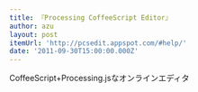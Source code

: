 ```yaml
---
title: 『Processing CoffeeScript Editor』
author: azu
layout: post
itemUrl: 'http://pcsedit.appspot.com/#help/'
date: '2011-09-30T15:00:00.000Z'
---
```

CoffeeScript+Processing.jsなオンラインエディタ
